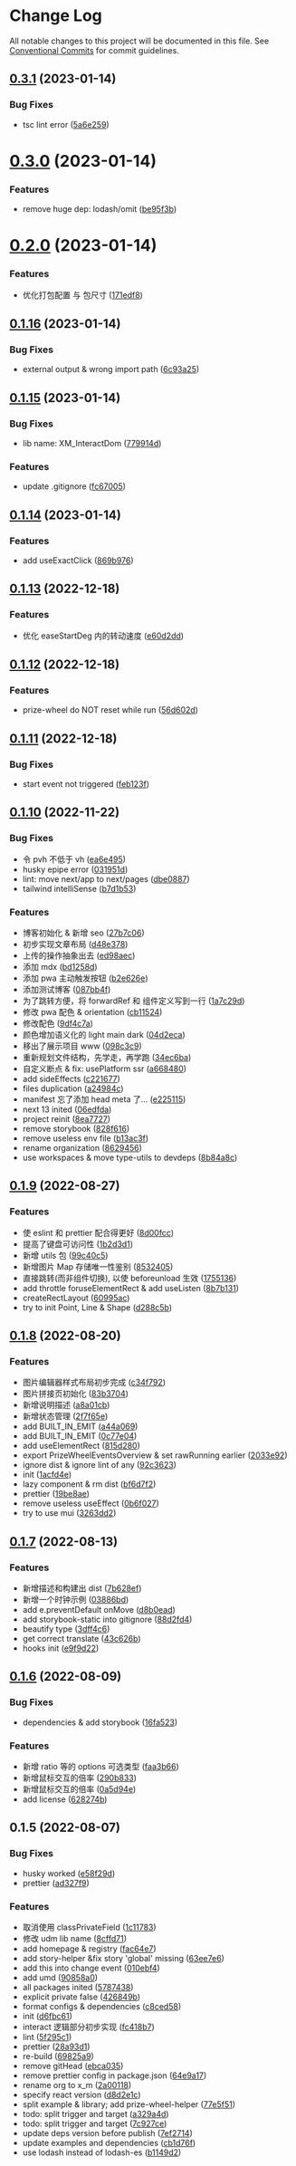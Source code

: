 # Change Log

All notable changes to this project will be documented in this file.
See [Conventional Commits](https://conventionalcommits.org) for commit guidelines.

## [0.3.1](https://github.com/xiaomingTang/xiaoming/compare/v0.3.0...v0.3.1) (2023-01-14)


### Bug Fixes

* tsc lint error ([5a6e259](https://github.com/xiaomingTang/xiaoming/commit/5a6e25983371287870158e6d37110968ee7545e8))





# [0.3.0](https://github.com/xiaomingTang/xiaoming/compare/v0.2.0...v0.3.0) (2023-01-14)


### Features

* remove huge dep: lodash/omit ([be95f3b](https://github.com/xiaomingTang/xiaoming/commit/be95f3b9f598a1ff056cdcdf0573cf1347918e5a))





# [0.2.0](https://github.com/xiaomingTang/xiaoming/compare/v0.1.16...v0.2.0) (2023-01-14)


### Features

* 优化打包配置 与 包尺寸 ([171edf8](https://github.com/xiaomingTang/xiaoming/commit/171edf82059cd76a216f7c6ea14ededb7003d0ea))





## [0.1.16](https://github.com/xiaomingTang/xiaoming/compare/v0.1.15...v0.1.16) (2023-01-14)


### Bug Fixes

* external output & wrong import path ([6c93a25](https://github.com/xiaomingTang/xiaoming/commit/6c93a25c479dc81b4d2a10c8eb07cb63e07c4b05))





## [0.1.15](https://github.com/xiaomingTang/xiaoming/compare/v0.1.14...v0.1.15) (2023-01-14)


### Bug Fixes

* lib name: XM_InteractDom ([779914d](https://github.com/xiaomingTang/xiaoming/commit/779914da053b7b4f2fa3b34da07011d69f34739e))


### Features

* update .gitignore ([fc67005](https://github.com/xiaomingTang/xiaoming/commit/fc670052ce16ea8226264e516c0f6f6a84c89ab8))





## [0.1.14](https://github.com/xiaomingTang/xiaoming/compare/v0.1.13...v0.1.14) (2023-01-14)


### Features

* add useExactClick ([869b976](https://github.com/xiaomingTang/xiaoming/commit/869b976f8d4a07fdb20364dcb1c3556b4dfe87aa))





## [0.1.13](https://github.com/xiaomingTang/xiaoming/compare/v0.1.12...v0.1.13) (2022-12-18)


### Features

* 优化 easeStartDeg 内的转动速度 ([e60d2dd](https://github.com/xiaomingTang/xiaoming/commit/e60d2ddd0d0f201b329f7c9e28ffcb78ae399742))





## [0.1.12](https://github.com/xiaomingTang/xiaoming/compare/v0.1.11...v0.1.12) (2022-12-18)


### Features

* prize-wheel do NOT reset while run ([56d602d](https://github.com/xiaomingTang/xiaoming/commit/56d602d311fd28a160a8a803bc5b912469a2738f))





## [0.1.11](https://github.com/xiaomingTang/xiaoming/compare/v0.1.10...v0.1.11) (2022-12-18)


### Bug Fixes

* start event not triggered ([feb123f](https://github.com/xiaomingTang/xiaoming/commit/feb123f8dcf03867f3f0cb443b0c4a88753167a1))





## [0.1.10](https://github.com/xiaomingTang/xiaoming/compare/v0.1.9...v0.1.10) (2022-11-22)


### Bug Fixes

* 令 pvh 不低于 vh ([ea6e495](https://github.com/xiaomingTang/xiaoming/commit/ea6e49583e972cc703488713b0908095b119ed6f))
* husky epipe error ([031951d](https://github.com/xiaomingTang/xiaoming/commit/031951db982efc678ae2216a2063499dbb355133))
* lint: move next/app to next/pages ([dbe0887](https://github.com/xiaomingTang/xiaoming/commit/dbe08877231ea4e446ac8862f5f8f36230f11b21))
* tailwind intelliSense ([b7d1b53](https://github.com/xiaomingTang/xiaoming/commit/b7d1b533cebe7b53ccfe31d142d4a3dbbbf9dc03))


### Features

* 博客初始化 & 新增 seo ([27b7c06](https://github.com/xiaomingTang/xiaoming/commit/27b7c0616d1138fa7c850418e031d9a985875aec))
* 初步实现文章布局 ([d48e378](https://github.com/xiaomingTang/xiaoming/commit/d48e37887ddf7b57d62cb0f8befbd7118b037672))
* 上传的操作抽象出去 ([ed98aec](https://github.com/xiaomingTang/xiaoming/commit/ed98aec062b6ee5043a0a0f80fe7fa164ae07935))
* 添加 mdx ([bd1258d](https://github.com/xiaomingTang/xiaoming/commit/bd1258d41b0520af869b6249f61f70d9c283c779))
* 添加 pwa 主动触发按钮 ([b2e626e](https://github.com/xiaomingTang/xiaoming/commit/b2e626e81560d69dd4780ac09e1c73050865f3b6))
* 添加测试博客 ([087bb4f](https://github.com/xiaomingTang/xiaoming/commit/087bb4f4c7cf6f2774de9a3cc4306cacba302889))
* 为了跳转方便，将 forwardRef 和 组件定义写到一行 ([1a7c29d](https://github.com/xiaomingTang/xiaoming/commit/1a7c29d82bc6ec6ce3ebbfb0cd5000f105a78596))
* 修改 pwa 配色 & orientation ([cb11524](https://github.com/xiaomingTang/xiaoming/commit/cb11524410dd1470052d4b57d4641d1a8f831912))
* 修改配色 ([9df4c7a](https://github.com/xiaomingTang/xiaoming/commit/9df4c7a6e19aab56ab5bdff4e385a22e72e12764))
* 颜色增加语义化的 light main dark ([04d2eca](https://github.com/xiaomingTang/xiaoming/commit/04d2eca2ea999930516fdb2c92434ecf1243c6c7))
* 移出了展示项目 www ([098c3c9](https://github.com/xiaomingTang/xiaoming/commit/098c3c9e3f9f1b00c42bc1be11b1a47e7313b39b))
* 重新规划文件结构，先学走，再学跑 ([34ec6ba](https://github.com/xiaomingTang/xiaoming/commit/34ec6ba65a308e76594e2e5e09ef51bb9286f1ea))
* 自定义断点 & fix: usePlatform ssr ([a668480](https://github.com/xiaomingTang/xiaoming/commit/a668480829ae68ec29f844f39be294c9f88946af))
* add sideEffects ([c221677](https://github.com/xiaomingTang/xiaoming/commit/c221677bca63787cdbf9ff6087211204e5ed384b))
* files duplication ([a24984c](https://github.com/xiaomingTang/xiaoming/commit/a24984cfe690592187de2aadeb29e3bc7d0e54e6))
* manifest 忘了添加 head meta 了... ([e225115](https://github.com/xiaomingTang/xiaoming/commit/e22511556fd1a2eb5859b639e3377aa088785281))
* next 13 inited ([06edfda](https://github.com/xiaomingTang/xiaoming/commit/06edfdaf232c67f6a2ca657f647cf8dee4217703))
* project reinit ([8ea7727](https://github.com/xiaomingTang/xiaoming/commit/8ea77273eb776dc0dadc11f0f8d3752b77d64ef6))
* remove storybook ([828f616](https://github.com/xiaomingTang/xiaoming/commit/828f616b11ebcae85a761f497e7bb7ddd830822d))
* remove useless env file ([b13ac3f](https://github.com/xiaomingTang/xiaoming/commit/b13ac3f092bf63db2cee3cd1d4e65017af706f92))
* rename organization ([8629456](https://github.com/xiaomingTang/xiaoming/commit/86294565d727d165aacc0099238c1ed5f7b16c41))
* use workspaces & move type-utils to devdeps ([8b84a8c](https://github.com/xiaomingTang/xiaoming/commit/8b84a8c4106f8858e7fa252cc07992146afad526))





## [0.1.9](https://github.com/xiaomingTang/xiaoming/compare/v0.1.8...v0.1.9) (2022-08-27)


### Features

* 使 eslint 和 prettier 配合得更好 ([8d00fcc](https://github.com/xiaomingTang/xiaoming/commit/8d00fcc2b37e34c2d59e29936273aacb139fbe53))
* 提高了键盘可访问性 ([1b2d3d1](https://github.com/xiaomingTang/xiaoming/commit/1b2d3d1da1653ea9db71803559ecee4ff9bdb086))
* 新增 utils 包 ([99c40c5](https://github.com/xiaomingTang/xiaoming/commit/99c40c5b36a47042a481dfeb04d39aba99cd9e1b))
* 新增图片 Map 存储唯一性鉴别 ([8532405](https://github.com/xiaomingTang/xiaoming/commit/8532405cf6aff0c6394cb0bb1f4369a080d0e82d))
* 直接跳转(而非组件切换), 以使 beforeunload 生效 ([1755136](https://github.com/xiaomingTang/xiaoming/commit/1755136dd29e2af4ad960618e96f42c0c53d59ae))
* add throttle foruseElementRect & add useListen ([8b7b131](https://github.com/xiaomingTang/xiaoming/commit/8b7b1313307eeea8c89cbb285fd10c05750ab383))
* createRectLayout ([60995ac](https://github.com/xiaomingTang/xiaoming/commit/60995acbc8d241574a4e810e08db6a619b8b21c6))
* try to init Point, Line & Shape ([d288c5b](https://github.com/xiaomingTang/xiaoming/commit/d288c5b37639da13babfaae1e82b63a7d237944c))





## [0.1.8](https://github.com/xiaomingTang/xiaoming/compare/v0.1.7...v0.1.8) (2022-08-20)


### Features

* 图片编辑器样式布局初步完成 ([c34f792](https://github.com/xiaomingTang/xiaoming/commit/c34f7922fbcfecef999cf063be088123a38d0c08))
* 图片拼接页初始化 ([83b3704](https://github.com/xiaomingTang/xiaoming/commit/83b3704cd991af976a8076adfd6e17ce783ae86e))
* 新增说明描述 ([a8a01cb](https://github.com/xiaomingTang/xiaoming/commit/a8a01cb36e316f68c0fc8e3655dc9862173dd00b))
* 新增状态管理 ([2f7f65e](https://github.com/xiaomingTang/xiaoming/commit/2f7f65e57818483f91c35ba5dbb68f19cb70a72e))
* add BUILT_IN_EMIT ([a44a069](https://github.com/xiaomingTang/xiaoming/commit/a44a069072ef6608325814b71559502e7bcf0d5c))
* add BUILT_IN_EMIT ([0c77e04](https://github.com/xiaomingTang/xiaoming/commit/0c77e041a8200a13d8e6180ee3400c5ee50e4df7))
* add useElementRect ([815d280](https://github.com/xiaomingTang/xiaoming/commit/815d280eeb94d6c1d27b784d991610eb50f4df08))
* export PrizeWheelEventsOverview & set rawRunning earlier ([2033e92](https://github.com/xiaomingTang/xiaoming/commit/2033e92f22cf174aefc79e87389a444416a76bf1))
* ignore dist & ignore lint of any ([92c3623](https://github.com/xiaomingTang/xiaoming/commit/92c362379b554ccd671bf89cbe3245c6519dcd4e))
* init ([1acfd4e](https://github.com/xiaomingTang/xiaoming/commit/1acfd4e212f3fbe9f81fb700ef93a1d578cb70a3))
* lazy component & rm dist ([bf6d7f2](https://github.com/xiaomingTang/xiaoming/commit/bf6d7f2dd7fb4b5bfc440cc2e1a5d643b507f96d))
* prettier ([19be8ae](https://github.com/xiaomingTang/xiaoming/commit/19be8ae84c540c9a01b71b17518f3eb91fafc2da))
* remove useless useEffect ([0b6f027](https://github.com/xiaomingTang/xiaoming/commit/0b6f027a965778e5d5221aa42f3ebb25d267e385))
* try to use mui ([3263dd2](https://github.com/xiaomingTang/xiaoming/commit/3263dd28fec13203fbf228683ad6b2f5353253c1))





## [0.1.7](https://github.com/xiaomingTang/xiaoming/compare/v0.1.6...v0.1.7) (2022-08-13)


### Features

* 新增描述和构建出 dist ([7b628ef](https://github.com/xiaomingTang/xiaoming/commit/7b628ef98b41115b24a9cf13f056a79fb9ee70cd))
* 新增一个时钟示例 ([03886bd](https://github.com/xiaomingTang/xiaoming/commit/03886bd441c61b4d78d3822778e680be09e287fe))
* add e.preventDefault onMove ([d8b0ead](https://github.com/xiaomingTang/xiaoming/commit/d8b0ead1ff524b49bc563055ccd975b9d102cc71))
* add storybook-static into gitignore ([88d2fd4](https://github.com/xiaomingTang/xiaoming/commit/88d2fd48a49d61e3d2fd2c5d967b64e199b8dc6f))
* beautify type ([3dff4c6](https://github.com/xiaomingTang/xiaoming/commit/3dff4c6485fb60ecd1a531808405504d2c5ba908))
* get correct translate ([43c626b](https://github.com/xiaomingTang/xiaoming/commit/43c626bb7045b443c897e39a76b7cf3e73326ffc))
* hooks init ([e9f9d22](https://github.com/xiaomingTang/xiaoming/commit/e9f9d2212b279412cc726f6ff982146c8b13243e))





## [0.1.6](https://github.com/xiaomingTang/xiaoming/compare/v0.1.5...v0.1.6) (2022-08-09)


### Bug Fixes

* dependencies & add storybook ([16fa523](https://github.com/xiaomingTang/xiaoming/commit/16fa523bd66b7c7a445b15aaf0493090a6d58ffc))


### Features

* 新增 ratio 等的 options 可选类型 ([faa3b66](https://github.com/xiaomingTang/xiaoming/commit/faa3b666be65ff204a38b8d1b2596ee27efc3d4f))
* 新增鼠标交互的倍率 ([290b833](https://github.com/xiaomingTang/xiaoming/commit/290b83311d529195c378a70ed8c6df506c97d7e6))
* 新增鼠标交互的倍率 ([0a5d94e](https://github.com/xiaomingTang/xiaoming/commit/0a5d94efe4e4767d9565f8b0f48d48977bccc2b1))
* add license ([628274b](https://github.com/xiaomingTang/xiaoming/commit/628274b851ccdc6ce62de987d94a988154f7a480))





## 0.1.5 (2022-08-07)


### Bug Fixes

* husky worked ([e58f29d](https://github.com/xiaomingTang/xiaoming/commit/e58f29d53d1563dbcc968055f9b292fb6e41299f))
* prettier ([ad327f9](https://github.com/xiaomingTang/xiaoming/commit/ad327f93dca6e19625818bfd6b8876f846113b0a))


### Features

* 取消使用 classPrivateField ([1c11783](https://github.com/xiaomingTang/xiaoming/commit/1c11783ab2b114cabca8fdab91bde6c8932e02e4))
* 修改 udm lib name ([8cffd71](https://github.com/xiaomingTang/xiaoming/commit/8cffd715f2ac3bda9527e9544bd828b142ac3d78))
* add homepage & registry ([fac64e7](https://github.com/xiaomingTang/xiaoming/commit/fac64e71b7d1edc2f18bdd5d8931d0d2b1e5007c))
* add story-helper &fix story 'global' missing ([63ee7e6](https://github.com/xiaomingTang/xiaoming/commit/63ee7e68ed2440d64161addfdc33229019523473))
* add this into change event ([010ebf4](https://github.com/xiaomingTang/xiaoming/commit/010ebf45b9d29002ae962f8375086b7c64251385))
* add umd ([90858a0](https://github.com/xiaomingTang/xiaoming/commit/90858a0f841db617925522faef8b20a26745236a))
* all packages inited ([5787438](https://github.com/xiaomingTang/xiaoming/commit/5787438b146a0df2ba637c5802a805fe3ac6f21e))
* explicit private false ([426849b](https://github.com/xiaomingTang/xiaoming/commit/426849b8cb90121898c918ba2d793ca29a6f7f86))
* format configs & dependencies ([c8ced58](https://github.com/xiaomingTang/xiaoming/commit/c8ced58aae0c55f9a21814dcbbabbf8b2564aa1d))
* init ([d6fbc61](https://github.com/xiaomingTang/xiaoming/commit/d6fbc61233ee4fcdac10e58118bd88f0004750a6))
* interact 逻辑部分初步实现 ([fc418b7](https://github.com/xiaomingTang/xiaoming/commit/fc418b730a1a8d48827aa5970070f02a2134600c))
* lint ([5f295c1](https://github.com/xiaomingTang/xiaoming/commit/5f295c1857a9075d8cd003198fd983c75a32525b))
* prettier ([28a93d1](https://github.com/xiaomingTang/xiaoming/commit/28a93d18b47e9336fc1981f2ee22b8f8b685ba53))
* re-build ([69825a9](https://github.com/xiaomingTang/xiaoming/commit/69825a92714c39d12877b09d0cbbbb851dcd1215))
* remove gitHead ([ebca035](https://github.com/xiaomingTang/xiaoming/commit/ebca03544110f6beac2c8539d3ae780a9eb5f5a9))
* remove prettier config in package.json ([64e9a17](https://github.com/xiaomingTang/xiaoming/commit/64e9a173b900d45e137ca2adc0cb9163265b59ce))
* rename org to x_m ([2a00118](https://github.com/xiaomingTang/xiaoming/commit/2a00118c45b258f72c80383f4ff0330d1d737824))
* specify react version ([d8d2e1c](https://github.com/xiaomingTang/xiaoming/commit/d8d2e1c9820ee05db8090353b928de6327fd7f88))
* split example & library; add prize-wheel-helper ([77e5f51](https://github.com/xiaomingTang/xiaoming/commit/77e5f510e0a16bab94c0587c18670058c101d5a5))
* todo: split trigger and target ([a329a4d](https://github.com/xiaomingTang/xiaoming/commit/a329a4ddd3eba6df9d4f49f8c409dc6119ec0e37))
* todo: split trigger and target ([7c927ce](https://github.com/xiaomingTang/xiaoming/commit/7c927cee7975171826ffdccdb8c902cdaddf19e2))
* update deps version before publish ([7ef2714](https://github.com/xiaomingTang/xiaoming/commit/7ef2714870632933f98371bcaff4e144c04edddc))
* update examples and dependencies ([cb1d76f](https://github.com/xiaomingTang/xiaoming/commit/cb1d76f0d51a9b5716377c1039f65fc7b6a97998))
* use lodash instead of lodash-es ([b1149d2](https://github.com/xiaomingTang/xiaoming/commit/b1149d20b4ed569e4a710b8775e58253917e41b0))
